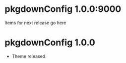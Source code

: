 # pkgdownConfig 1.0.0:9000

Items for next release go here

# pkgdownConfig 1.0.0

- Theme released.
